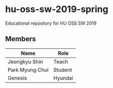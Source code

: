 # hu-oss-sw-2019-spring
Educational repository for HU OSS SW 2019

## Members

| Name | Role |
|------|------|
| Jeongkyu Shin | Teach | 
| Park Myung Chul | Student |
| Genesis | Hyundai |

